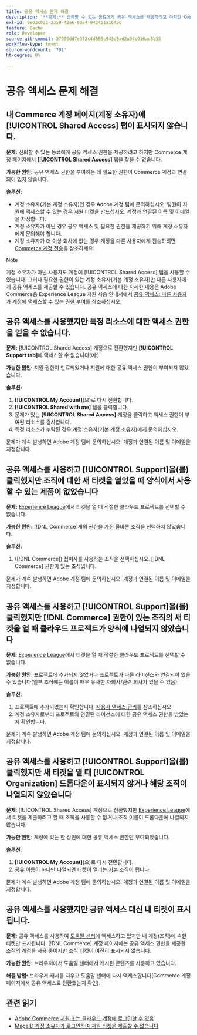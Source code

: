 ```yaml
---
title: 공유 액세스 문제 해결
description: '**문제:** 신뢰할 수 있는 동료에게 공유 액세스를 제공하려고 하지만 Commerce 계정 페이지에서 **공유 액세스** 탭을 찾을 수 없습니다.'
exl-id: 9e03c031-2359-42a6-9de4-943451a16456
feature: Cache
role: Developer
source-git-commit: 37996dd7e372c4d886c943d5ad2a94c016ac8b35
workflow-type: tm+mt
source-wordcount: '791'
ht-degree: 0%

---
```


# 공유 액세스 문제 해결

## 내 Commerce 계정 페이지(계정 소유자)에 [!UICONTROL Shared Access] 탭이 표시되지 않습니다.

**문제:** 신뢰할 수 있는 동료에게 공유 액세스 권한을 제공하려고 하지만 Commerce 계정 페이지에서 **[!UICONTROL Shared Access]** 탭을 찾을 수 없습니다.

**가능한 원인:** 공유 액세스 권한을 부여하는 데 필요한 권한이 Commerce 계정과 연결되어 있지 않습니다.

**솔루션:**

* 계정 소유자(기본 계정 소유자)인 경우 Adobe 계정 팀에 문의하십시오. 팀원이 지원에 액세스할 수 있는 경우 [지원 티켓을 만드십시오](https://experienceleague.adobe.com/ko/docs/commerce-knowledge-base/kb/help-center-guide/magento-help-center-user-guide#merchant-not-displayed). 계정과 연결된 이름 및 이메일을 지정합니다.
* 계정 소유자가 아닌 경우 공유 액세스 및 필요한 권한을 제공하기 위해 계정 소유자에게 문의해야 합니다.
* 계정 소유자가 더 이상 회사에 없는 경우 계정을 다른 사용자에게 전송하려면 [Commerce 계정 전송](https://experienceleague.adobe.com/ko/docs/commerce-admin/start/commerce-account/commerce-account-transfer)을 참조하세요.

>[!NOTE]
>
>계정 소유자가 아닌 사용자도 계정에 [!UICONTROL Shared Access] 탭을 사용할 수 있습니다. 그러나 필요한 권한이 있는 계정 소유자(기본 계정 소유자)만 다른 사용자에게 공유 액세스를 제공할 수 있습니다. 공유 액세스에 대한 자세한 내용은 Adobe Commerce용 Experience League 지원 사용 안내서에서 [공유 액세스: 다른 사용자가 계정에 액세스할 수 있는 권한 부여](https://experienceleague.adobe.com/ko/docs/commerce-knowledge-base/kb/help-center-guide/magento-help-center-user-guide#shared-access)를 참조하십시오.

## 공유 액세스를 사용했지만 특정 리소스에 대한 액세스 권한을 얻을 수 없습니다.

**문제:** [!UICONTROL Shared Access] 계정으로 전환했지만 **[!UICONTROL Support tab]**&#x200B;에 액세스할 수 없습니다(예:).

**가능한 원인:** 지원 권한이 만료되었거나 지원에 대한 공유 액세스 권한이 부여되지 않았습니다.

**솔루션:**

1. **[!UICONTROL My Account]**(으)로 다시 전환합니다.
1. **[!UICONTROL Shared with me]** 탭을 클릭합니다.
1. 문제가 있는 **[!UICONTROL Shared Access]** 계정을 클릭하고 액세스 권한이 부여된 리소스를 검사합니다.
1. 특정 리소스가 누락된 경우 계정 소유자(기본 계정 소유자)에게 문의하십시오.

문제가 계속 발생하면 Adobe 계정 팀에 문의하십시오. 계정과 연결된 이름 및 이메일을 지정합니다.

## 공유 액세스를 사용하고 [!UICONTROL Support]을(를) 클릭했지만 조직에 대한 새 티켓을 열었을 때 양식에서 사용할 수 있는 제품이 없었습니다

**문제:** [Experience League](https://experienceleague.adobe.com/home?lang=ko#support)에서 티켓을 열 때 적절한 클라우드 프로젝트를 선택할 수 없습니다.

**가능한 원인:** [!DNL Commerce]개의 권한을 가진 올바른 조직을 선택하지 않았습니다.

**솔루션:**

1. ([!DNL Commerce]) 접미사를 사용하는 조직을 선택하십시오. [!DNL Commerce] 권한이 있는 조직입니다.

문제가 계속 발생하면 Adobe 계정 팀에 문의하십시오. 계정과 연결된 이름 및 이메일을 지정합니다.

## 공유 액세스를 사용하고 [!UICONTROL Support]을(를) 클릭했지만 [!DNL Commerce] 권한이 있는 조직의 새 티켓을 열 때 클라우드 프로젝트가 양식에 나열되지 않았습니다

**문제**: [Experience League](https://experienceleague.adobe.com/home?lang=ko#support)에서 티켓을 열 때 적절한 클라우드 프로젝트를 선택할 수 없습니다.

**가능한 원인**: 프로젝트에 추가되지 않았거나 프로젝트가 다른 라이선스와 연결되어 있을 수 있습니다(일부 조직에는 이름이 매우 유사한 자회사/관련 회사가 있을 수 있음).

**솔루션**:

1. 프로젝트에 추가되었는지 확인합니다. [사용자 액세스 관리](https://experienceleague.adobe.com/ko/docs/commerce-cloud-service/user-guide/project/user-access)를 참조하십시오.
1. 계정 소유자로부터 프로젝트와 연결된 라이선스에 대한 공유 액세스 권한을 받았는지 확인합니다.

문제가 계속 발생하면 Adobe 계정 팀에 문의하십시오. 계정과 연결된 이름 및 이메일을 지정합니다.

## 공유 액세스를 사용하고 [!UICONTROL Support]을(를) 클릭했지만 새 티켓을 열 때 [!UICONTROL Organization] 드롭다운이 표시되지 않거나 해당 조직이 나열되지 않았습니다

**문제**: [!UICONTROL Shared Access] 계정으로 전환했지만 [Experience League](https://experienceleague.adobe.com/home?lang=ko#support)에서 티켓을 제출하려고 할 때 조직을 사용할 수 없거나 조직 이름이 드롭다운에 나열되지 않습니다.

**가능한 원인**: 계정에 있는 한 상인에 대한 공유 액세스 권한만 부여되었습니다.

**솔루션**:

1. **[!UICONTROL My Account]**(으)로 다시 전환합니다.
1. 공유 이름이 하나만 나열되면 티켓이 열리는 기본 조직이 됩니다.

문제가 계속 발생하면 Adobe 계정 팀에 문의하십시오. 계정과 연결된 이름 및 이메일을 지정합니다.

## 공유 액세스를 사용했지만 공유 액세스 대신 내 티켓이 표시됩니다.

**문제:** 공유 액세스를 사용하여 [도움말 센터](https://support.magento.com/hc/us-en/requests)에 액세스하고 있지만 내 계정(조직)에 속한 티켓만 표시됩니다. [!DNL Commerce] 계정 페이지에는 공유 액세스 권한을 제공한 조직의 계정을 사용 중이지만 조직 티켓이 여전히 표시되지 않습니다.

**가능한 원인:** 브라우저에서 도움말 센터에서 캐시된 콘텐츠를 사용하고 있습니다.

**해결 방법:** 브라우저 캐시를 지우고 도움말 센터에 다시 액세스합니다(Commerce 계정 페이지에서 공유 액세스로 전환했는지 확인).

## 관련 읽기

* [Adobe Commerce 지원 또는 클라우드 계정에 로그인할 수 없음](https://experienceleague.adobe.com/ko/docs/commerce-knowledge-base/kb/troubleshooting/miscellaneous/unable-to-log-in-to-support-or-cloud-project)
* [MageID 계정 소유자가 로그인하여 지원 티켓을 제출할 수 없습니다](https://experienceleague.adobe.com/ko/docs/experience-cloud-kcs/kbarticles/ka-25231)
